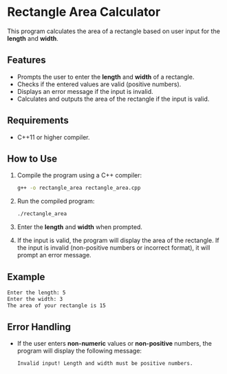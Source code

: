 # Rectangle Area Calculator

This program calculates the area of a rectangle based on user input for the **length** and **width**.

## Features

- Prompts the user to enter the **length** and **width** of a rectangle.
- Checks if the entered values are valid (positive numbers).
- Displays an error message if the input is invalid.
- Calculates and outputs the area of the rectangle if the input is valid.

## Requirements

- C++11 or higher compiler.

## How to Use

1. Compile the program using a C++ compiler:
   ```bash
   g++ -o rectangle_area rectangle_area.cpp
   ```

2. Run the compiled program:
   ```bash
   ./rectangle_area
   ```

3. Enter the **length** and **width** when prompted.

4. If the input is valid, the program will display the area of the rectangle. If the input is invalid (non-positive numbers or incorrect format), it will prompt an error message.

## Example

```bash
Enter the length: 5
Enter the width: 3
The area of your rectangle is 15
```

## Error Handling

- If the user enters **non-numeric** values or **non-positive** numbers, the program will display the following message:
  ```
  Invalid input! Length and width must be positive numbers.
  ```
